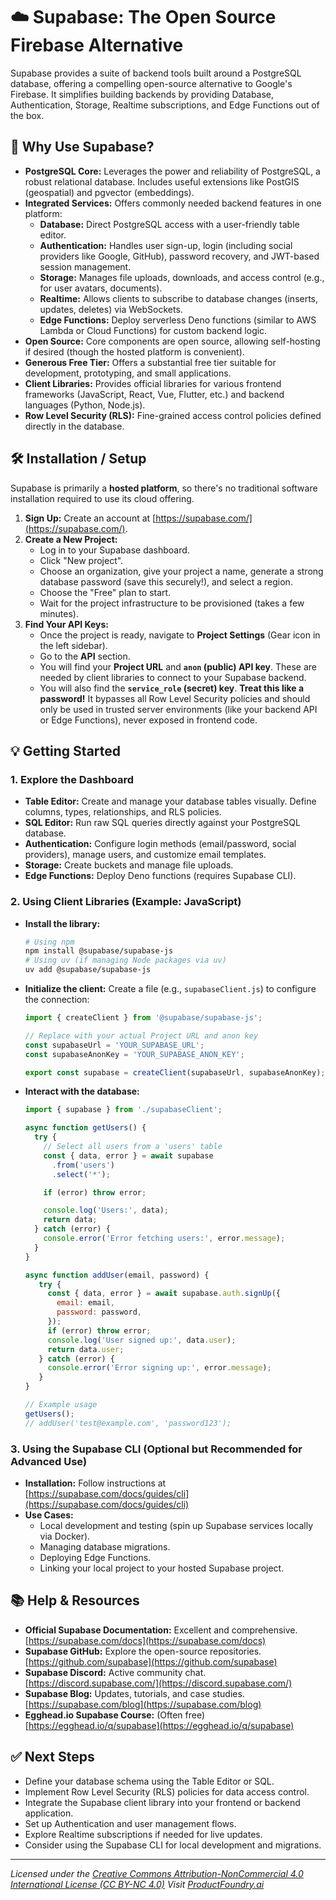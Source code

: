 # ☁️ Supabase: The Open Source Firebase Alternative

Supabase provides a suite of backend tools built around a PostgreSQL database, offering a compelling open-source alternative to Google's Firebase. It simplifies building backends by providing Database, Authentication, Storage, Realtime subscriptions, and Edge Functions out of the box.

## 🚀 Why Use Supabase?

*   **PostgreSQL Core:** Leverages the power and reliability of PostgreSQL, a robust relational database. Includes useful extensions like PostGIS (geospatial) and pgvector (embeddings).
*   **Integrated Services:** Offers commonly needed backend features in one platform:
    *   **Database:** Direct PostgreSQL access with a user-friendly table editor.
    *   **Authentication:** Handles user sign-up, login (including social providers like Google, GitHub), password recovery, and JWT-based session management.
    *   **Storage:** Manages file uploads, downloads, and access control (e.g., for user avatars, documents).
    *   **Realtime:** Allows clients to subscribe to database changes (inserts, updates, deletes) via WebSockets.
    *   **Edge Functions:** Deploy serverless Deno functions (similar to AWS Lambda or Cloud Functions) for custom backend logic.
*   **Open Source:** Core components are open source, allowing self-hosting if desired (though the hosted platform is convenient).
*   **Generous Free Tier:** Offers a substantial free tier suitable for development, prototyping, and small applications.
*   **Client Libraries:** Provides official libraries for various frontend frameworks (JavaScript, React, Vue, Flutter, etc.) and backend languages (Python, Node.js).
*   **Row Level Security (RLS):** Fine-grained access control policies defined directly in the database.

## 🛠️ Installation / Setup

Supabase is primarily a **hosted platform**, so there's no traditional software installation required to use its cloud offering.

1.  **Sign Up:** Create an account at [https://supabase.com/](https://supabase.com/).
2.  **Create a New Project:**
    *   Log in to your Supabase dashboard.
    *   Click "New project".
    *   Choose an organization, give your project a name, generate a strong database password (save this securely!), and select a region.
    *   Choose the "Free" plan to start.
    *   Wait for the project infrastructure to be provisioned (takes a few minutes).
3.  **Find Your API Keys:**
    *   Once the project is ready, navigate to **Project Settings** (Gear icon in the left sidebar).
    *   Go to the **API** section.
    *   You will find your **Project URL** and **`anon` (public) API key**. These are needed by client libraries to connect to your Supabase backend.
    *   You will also find the **`service_role` (secret) key**. **Treat this like a password!** It bypasses all Row Level Security policies and should only be used in trusted server environments (like your backend API or Edge Functions), never exposed in frontend code.

## 💡 Getting Started

### 1. Explore the Dashboard

*   **Table Editor:** Create and manage your database tables visually. Define columns, types, relationships, and RLS policies.
*   **SQL Editor:** Run raw SQL queries directly against your PostgreSQL database.
*   **Authentication:** Configure login methods (email/password, social providers), manage users, and customize email templates.
*   **Storage:** Create buckets and manage file uploads.
*   **Edge Functions:** Deploy Deno functions (requires Supabase CLI).

### 2. Using Client Libraries (Example: JavaScript)

*   **Install the library:**
    ```bash
    # Using npm
    npm install @supabase/supabase-js 
    # Using uv (if managing Node packages via uv)
    uv add @supabase/supabase-js 
    ```
*   **Initialize the client:** Create a file (e.g., `supabaseClient.js`) to configure the connection:
    ```javascript
    import { createClient } from '@supabase/supabase-js';

    // Replace with your actual Project URL and anon key
    const supabaseUrl = 'YOUR_SUPABASE_URL'; 
    const supabaseAnonKey = 'YOUR_SUPABASE_ANON_KEY';

    export const supabase = createClient(supabaseUrl, supabaseAnonKey); 
    ```
*   **Interact with the database:**
    ```javascript
    import { supabase } from './supabaseClient';

    async function getUsers() {
      try {
        // Select all users from a 'users' table
        const { data, error } = await supabase
          .from('users')
          .select('*'); 

        if (error) throw error;

        console.log('Users:', data);
        return data;
      } catch (error) {
        console.error('Error fetching users:', error.message);
      }
    }

    async function addUser(email, password) {
       try {
         const { data, error } = await supabase.auth.signUp({
           email: email,
           password: password,
         });
         if (error) throw error;
         console.log('User signed up:', data.user);
         return data.user;
       } catch (error) {
         console.error('Error signing up:', error.message);
       }
    }

    // Example usage
    getUsers();
    // addUser('test@example.com', 'password123'); 
    ```

### 3. Using the Supabase CLI (Optional but Recommended for Advanced Use)

*   **Installation:** Follow instructions at [https://supabase.com/docs/guides/cli](https://supabase.com/docs/guides/cli)
*   **Use Cases:**
    *   Local development and testing (spin up Supabase services locally via Docker).
    *   Managing database migrations.
    *   Deploying Edge Functions.
    *   Linking your local project to your hosted Supabase project.

## 📚 Help & Resources

*   **Official Supabase Documentation:** Excellent and comprehensive. [https://supabase.com/docs](https://supabase.com/docs)
*   **Supabase GitHub:** Explore the open-source repositories. [https://github.com/supabase](https://github.com/supabase)
*   **Supabase Discord:** Active community chat. [https://discord.supabase.com/](https://discord.supabase.com/)
*   **Supabase Blog:** Updates, tutorials, and case studies. [https://supabase.com/blog](https://supabase.com/blog)
*   **Egghead.io Supabase Course:** (Often free) [https://egghead.io/q/supabase](https://egghead.io/q/supabase)

## ✅ Next Steps

*   Define your database schema using the Table Editor or SQL.
*   Implement Row Level Security (RLS) policies for data access control.
*   Integrate the Supabase client library into your frontend or backend application.
*   Set up Authentication and user management flows.
*   Explore Realtime subscriptions if needed for live updates.
*   Consider using the Supabase CLI for local development and migrations.

---
*Licensed under the [Creative Commons Attribution-NonCommercial 4.0 International License (CC BY-NC 4.0)](https://creativecommons.org/licenses/by-nc/4.0/)*
*Visit [ProductFoundry.ai](https://productfoundry.ai)*
